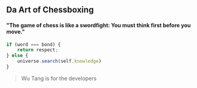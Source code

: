## Da Art of Chessboxing
#### "The game of chess is like a swordfight: You must think first before you move."

```javascript
if (word === bond) {
    return respect;
} else {
    universe.search(self.knowledge)
}
```

> Wu Tang is for the developers
